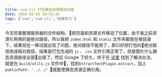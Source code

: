 ```yaml
---
title: vue-cli 打包静态资源路径出错
date: 2018-05-03 19:53:26
tags: ['vue','vue-cli','前端学习']
---
```


今天同事整理服务器的文件结构，把页面和资源文件移动了位置，由于我之前资源引用用的是绝对路径，所以我把 `index.html` 和 `static` 文件夹都放在根目录下，结果现在一移动就出现了问题，绝对路径不能用了，那只好把打包的绝对路径改成相对路径，结果是打包生成的 `js` 、 `css` 文件引用正常了，但是图片什么静态资源路径全部出错了，然后 Google 了好久，终于在 [这里](https://blog.csdn.net/a120120yyyy/article/details/78048838) 找到了解决办法，就是在 `build/utils.js` 文件中，找到`ExtractTextPlugin.extract`，加上 `publicPath: '../../'` 就能使静态资源正确引用。
<!--more-->